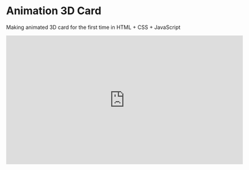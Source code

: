 # Animation 3D Card
Making animated 3D card for the first time in HTML + CSS + JavaScript

<iframe src='https://gfycat.com/ifr/ImmaculateRigidBadger' frameborder='0' scrolling='no' allowfullscreen width='640' height='349'></iframe>
